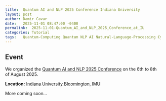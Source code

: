 ```yaml
---
title:	Quantum AI and NLP 2025 Conference Indiana University
layout:	post
author:	Damir Cavar
date:	2025-11-01 08:47:00 -0400
permalink:	2025-11-01-Quantum_AI_and_NLP_2025_Conference_at_IU
categories:	Tutorial
tags:	Quantum-Computing Quantum NLP AI Natural-Language-Processing Cybersecurity Defense Computational-Linguistics Artificial-Intelligence IBM NVIDIA CUDA-Q Quantinuum 
---
```

## Event

We organized the [Quantum AI and NLP 2025 Conference](https://qnlp.ai/) on the 6th to 8th of August 2025.

**Location:** [Indiana University Bloomington, IMU](https://g.co/kgs/tGDJvMM)
 
More coming soon...
